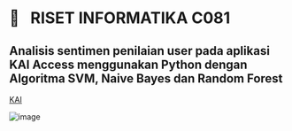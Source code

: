 <h1> 🔰 &nbsp; RISET INFORMATIKA C081 </h1>

<h2> Analisis sentimen penilaian user pada aplikasi KAI Access menggunakan Python dengan Algoritma SVM, Naive Bayes dan Random Forest  </h2>

[KAI]([http://url/to/img.png](https://play-lh.googleusercontent.com/rvSdpD_H1qQrlMGHHFC-fJzZsGwP_jAlkPnTd5wUi-hkPYwYNwjfM-SkeOfDR4MGtVg)https://play-lh.googleusercontent.com/rvSdpD_H1qQrlMGHHFC-fJzZsGwP_jAlkPnTd5wUi-hkPYwYNwjfM-SkeOfDR4MGtVg)

![image](https://github.com/donxuiqote/riset_informatika_c081/assets/113412835/5d548e56-5f77-4546-8d8f-938ad7305905)
